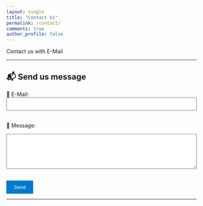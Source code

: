 ```yaml
---
layout: single
title: "Contact Us"
permalink: /contact/
comments: true
author_profile: false
---
```


Contact us with E-Mail

---

## 📬 Send us message

<form action="https://formspree.io/f/mrbqdrze" method="POST">
  <label for="email">📧 E-Mail:</label><br>
  <input type="email" name="email" required style="width: 100%; padding: 8px;"><br><br>

  <label for="message">📝 Message:</label><br>
  <textarea name="message" required rows="5" style="width: 100%; padding: 8px;"></textarea><br><br>

  <button type="submit" style="background-color: #007ACC; color: white; padding: 10px 20px; border: none;">Send</button>
</form>

---

